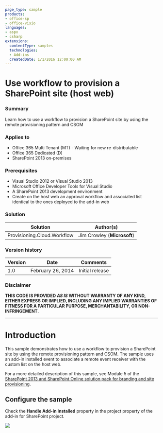 ```yaml
---
page_type: sample
products:
- office-sp
- office-visio
languages:
- aspx
- csharp
extensions:
  contentType: samples
  technologies:
  - Add-ins
  createdDate: 1/1/2016 12:00:00 AM
---
```

# Use workflow to provision a SharePoint site (host web) #

### Summary ###
Learn how to use a workflow to provision a SharePoint site by using the remote provisioning pattern and CSOM

### Applies to ###
-  Office 365 Multi Tenant (MT) - Waiting for new re-distributable
-  Office 365 Dedicated (D)
-  SharePoint 2013 on-premises

### Prerequisites ###
- Visual Studio 2012 or Visual Studio 2013
- Microsoft Office Developer Tools for Visual Studio
- A SharePoint 2013 development environment
- Create on the host web an approval workflow and associated list identical to the ones deployed to the add-in web

### Solution ###
Solution | Author(s)
---------|----------
Provisioning.Cloud.Workflow | Jim Crowley (**Microsoft**)

### Version history ###
Version  | Date | Comments
---------| -----| --------
1.0  | February 26, 2014 | Initial release

### Disclaimer ###
**THIS CODE IS PROVIDED *AS IS* WITHOUT WARRANTY OF ANY KIND, EITHER EXPRESS OR IMPLIED, INCLUDING ANY IMPLIED WARRANTIES OF FITNESS FOR A PARTICULAR PURPOSE, MERCHANTABILITY, OR NON-INFRINGEMENT.**


----------

# Introduction #
This sample demonstrates how to use a workflow to provision a SharePoint site by using the remote provisioning pattern and CSOM. The sample uses an add-in installed event to associate a remote event receiver with the custom list on the host web.

For a more detailed description of this sample, see Module 5 of the [SharePoint 2013 and SharePoint Online solution pack for branding and site provisioning](http://www.microsoft.com/downloads/details.aspx?FamilyID=2c8011b0-441a-4bab-bf19-6b1009c7d8dd).


## Configure the sample ##
Check the **Handle Add-in Installed** property in the project property of the add-in for SharePoint project.


<img src="https://telemetry.sharepointpnp.com/pnp/samples/Provisioning.Cloud.Workflow" />